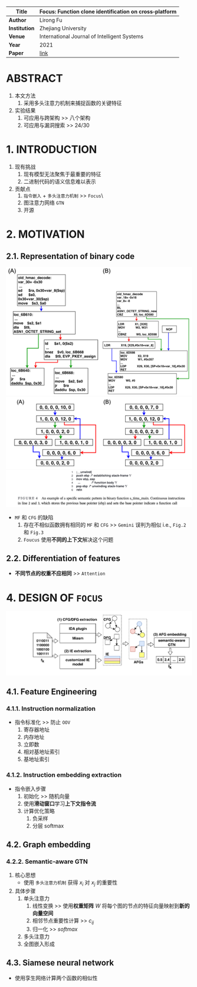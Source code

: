 | **Title** | Focus: Function clone identification on  cross‐platform |
|----------|-------------------------------------------------------------------------------------|
| **Author** | Lirong Fu |
| **Institution** | Zhejiang University |
| **Venue** | International Journal of Intelligent Systems |
| **Year** | 2021 |
| **Paper** | [link](https://doi.org/10.1002/int.22752) |


# ABSTRACT
1. 本文方法
   1. 采用多头注意力机制来捕捉函数的关键特征
2. 实验结果
   1. 可应用与跨架构 >> 八个架构
   2. 可应用与漏洞搜索 >> 24/30


# 1. INTRODUCTION
1. 现有挑战
   1. 现有模型无法聚焦于最重要的特征
   2. 二进制代码的语义信息难以表示
2. 贡献点
   1. `指令嵌入` + `多头注意力机制` >> `Focus`\
   2. 图注意力网络 `GTN`
   3. 开源


# 2. MOTIVATION
## 2.1. Representation of binary code
![Fig.2](<images/2021_Q2_Focus: Function clone identification on  cross‐platform/img.png>)
![Fig.3](<images/2021_Q2_Focus: Function clone identification on  cross‐platform/img-1.png>)
![Fig.4](<images/2021_Q2_Focus: Function clone identification on  cross‐platform/img-2.png>)
- `MF` 和 `CFG` 的缺陷
   1. 存在不相似函数拥有相同的 `MF` 和 `CFG` >> `Gemini` 误判为相似 i.e., `Fig.2` 和 `Fig.3`
   2. `Foucus` 使用**不同的上下文**解决这个问题


## 2.2. Differentiation of features
- **不同节点的权重不应相同** >> `Attention`


# 4. DESIGN OF `FOCUS`
![Overview](<images/2021_Q2_Focus: Function clone identification on  cross‐platform/img-3.png>)

## 4.1. Feature Engineering
### 4.1.1. Instruction normalization
- 指令标准化 >> 防止 `OOV`
  1. 寄存器地址
  2. 内存地址
  3. 立即数
  4. 相对基地址索引
  5. 基地址索引


### 4.1.2. Instruction embedding extraction
- 指令嵌入步骤
   1. 初始化 >> 随机向量
   2. 使用**滑动窗口**学习**上下文指令流**
   3. 计算优化策略
      1. 负采样
      2. 分层 softmax


## 4.2. Graph embedding
### 4.2.2. Semantic‐aware GTN
1. 核心思想
   - 使用 `多头注意力机制` 获得 $x_i$ 对 $x_j$ 的重要性
2. 具体步骤
   1. 单头注意力
      1. 线性变换 >> 使用**权重矩阵** $W$ 将每个图的节点的特征向量映射到**新的向量空间**
      2. 相邻节点重要性计算 >> $c_{ij}$
      3. 归一化 >> $softmax$
   2. 多头注意力
   3. 全图嵌入形成


## 4.3. Siamese neural network
- 使用孪生网络计算两个函数的相似性